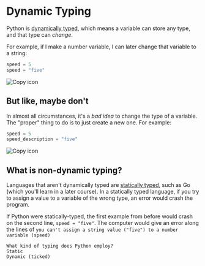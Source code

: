 
# Dynamic Typing

Python is [dynamically typed](https://en.wikipedia.org/wiki/Type_system#Static_and_dynamic_type_checking_in_practice), which means a variable can store any type, and that type can _change_.

For example, if I make a number variable, I can later change that variable to a string:

```py
speed = 5
speed = "five"
```

![Copy icon](/img/copy_icon.svg)

## But like, maybe don't

In almost all circumstances, it's a _bad idea_ to change the type of a variable. The "proper" thing to do is to just create a new one. For example:

```py
speed = 5
speed_description = "five"
```

![Copy icon](/img/copy_icon.svg)

## What is non-dynamic typing?

Languages that aren't dynamically typed are [statically typed](https://developer.mozilla.org/en-US/docs/Glossary/Static_typing), such as Go (which you'll learn in a later course). In a statically typed language, if you try to assign a value to a variable of the wrong type, an error would crash the program.

If Python were statically-typed, the first example from before would crash on the second line, `speed = "five"`. The computer would give an error along the lines of `you can't assign a string value ("five") to a number variable (speed)`



```
What kind of typing does Python employ?
Static
Dynamic (ticked)
```
